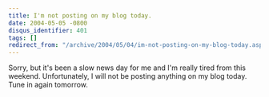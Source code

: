 ```yaml
---
title: I'm not posting on my blog today.
date: 2004-05-05 -0800
disqus_identifier: 401
tags: []
redirect_from: "/archive/2004/05/04/im-not-posting-on-my-blog-today.aspx/"
---
```


Sorry, but it's been a slow news day for me and I'm really tired from
this weekend. Unfortunately, I will not be posting anything on my blog
today. Tune in again tomorrow.

